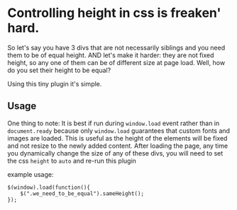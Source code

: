 # Controlling height in css is freaken' hard.

So let's say you have 3 divs that are not necessarily siblings and you need them to be of equal height. AND let's make it harder: they are not fixed height, so any one of them can be of different size at page load. Well, how do you set their height to be equal?

Using this tiny plugin it's simple.

## Usage

One thing to note: It is best if run during `window.load` event rather than in `document.ready` because only `window.load` guarantees that custom fonts and images are loaded. This is useful as the height of the elements will be fixed and not resize to the newly added content. After loading the page, any time you dynamically change the size of any of these divs, you will need to set the css `height` to `auto` and re-run this plugin 


example usage:

	$(window).load(function(){ 
		$(".we_need_to_be_equal").sameHeight();
	});